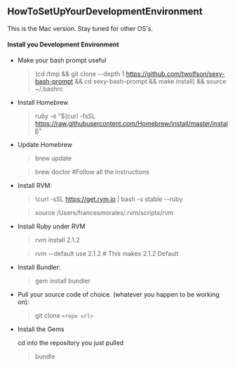 HowToSetUpYourDevelopmentEnvironment
--------------------------------------
This is the Mac version. Stay tuned for other OS's.

#### Install you Development Environment
* Make your bash prompt useful
	> (cd /tmp && git clone --depth 1 https://github.com/twolfson/sexy-bash-prompt && cd sexy-bash-prompt && make install) && source ~/.bashrc

* Install Homebrew

	>ruby -e "$(curl -fsSL https://raw.githubusercontent.com/Homebrew/install/master/install)"
	
* Update Homebrew
	
	>brew update

	>brew doctor #Follow all the instructions

* Install RVM:

	>\curl -sSL https://get.rvm.io | bash -s stable --ruby
	
	>source /Users/francesmorales/.rvm/scripts/rvm
	
* Install Ruby under RVM

	>rvm install 2.1.2
	
	>rvm --default use 2.1.2           # This makes 2.1.2 Default
	
	
	
* Install Bundler:

	>gem install bundler
	
* Pull your source code of choice. (whatever you happen to be working on):

	>git clone `<repo url>`
	
* Install the Gems

	cd into the repository you just pulled
	
	>bundle
